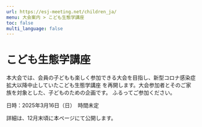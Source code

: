 ```yaml
---
url: https://esj-meeting.net/children_ja/
menu: 大会案内 > こども生態学講座
toc: false
multi_language: false
---
```


# こども生態学講座

本大会では、会員の子どもも楽しく参加できる大会を目指し、新型コロナ感染症拡大以降中止していたこども生態学講座 を再開します。大会参加者とそのご家族を対象とした、子どものための企画です。 ふるってご参加ください。

日時：2025年3月16日（日）　時間未定

詳細は、12月末頃に本ページにて公開します。
